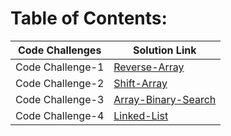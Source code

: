 # Table of Contents:


Code Challenges | Solution Link
------------ | -------------
Code Challenge-1 | [Reverse-Array](https://github.com/RubaBanat/data-structures-and-algorithms/blob/main/javascript/code-challenges/reverse-ll/array-reverse/array-reverse.js)
Code Challenge-2 | [Shift-Array](https://github.com/RubaBanat/data-structures-and-algorithms/pull/18)
Code Challenge-3 | [Array-Binary-Search](https://github.com/RubaBanat/data-structures-and-algorithms/pull/20)
Code Challenge-4 | [Linked-List](https://github.com/RubaBanat/data-structures-and-algorithms/pull/21)
